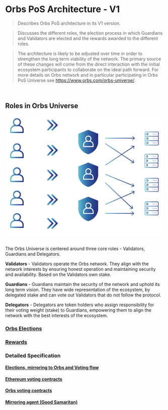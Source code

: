 # Orbs PoS Architecture - V1
> Describes Orbs PoS architecture in its V1 version.

> Discusses the different roles, the election process in which Guardians and Validators are elected and the rewards awarded to the different roles. 

> The architecture is likely to be adjusted over time in order to strengthen the long term viability of the network. The primary source of these changes will come from the direct interaction with the initial ecosystem participants to collaborate on the ideal path forward. 
For more details on Orbs network and in particular participating in Orbs PoS Universe see https://www.orbs.com/orbs-universe/.

&nbsp;
## Roles in Orbs Universe

![alt text][orbs_universe_roles] <br/><br/>

[orbs_universe_roles]: ./_img/orbs_universe_roles.png "orbs universe roles"

The Orbs Universe is centered around three core roles - Validators, Guardians and Delegators.

**Validators** - Validators operate the Orbs network. They align with the network interests by ensuring honest operation and maintaining security and availability. Based on the Validators own stake.

**Guardians** - Guardians maintain the security of the network and uphold its long term vision. They have wide representation of the ecosystem, by delegated stake and can vote out Validators that do not follow the protocol.

**Delegators** - Delegators are token holders who assign responsibility for their voting weight (stake) to Guardians, empowering them to align the network with the best interests of the ecosystem.

### [Orbs Elections](./elections.md)

### [Rewards](./rewards.md)

### Detailed Specification

#### [Elections, mirroring to Orbs and Voting flow](./specifications/election-flow.md)

#### [Ethereum voting contracts](./specifications/ethereum-voting-contracts.md)

#### [Orbs voting contracts](./specifications/orbs-election-contract.md)

#### [Mirroring agent (Good Samaritan)](./specifications/mirroring-agent.md)
